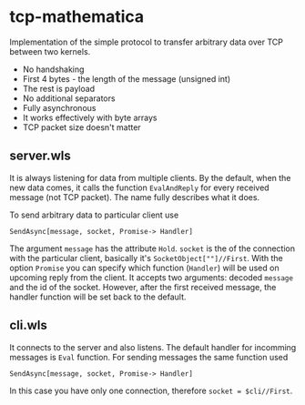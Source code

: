 # tcp-mathematica
Implementation of the simple protocol to transfer arbitrary data over TCP between two kernels. 

* No handshaking
* First 4 bytes - the length of the message (unsigned int)
* The rest is payload
* No additional separators
* Fully asynchronous
* It works effectively with byte arrays
* TCP packet size doesn't matter

## server.wls
It is always listening for data from multiple clients. By the default, when the new data comes, it calls the function `EvalAndReply` for every received message (not TCP packet). The name fully describes what it does. 

To send arbitrary data to particular client use

    SendAsync[message, socket, Promise-> Handler]

The argument `message` has the attribute `Hold`.
`socket` is the of the connection with the particular client, basically it's `SocketObject[""]//First`.
With the option `Promise` you can specify which function (`Handler`) will be used on upcoming reply from the client. It accepts two arguments: decoded `message` and the id of the socket. However, after the first received message, the handler function will be set back to the default.

## cli.wls
It connects to the server and also listens. The default handler for incomming messages is `Eval` function.
For sending messages the same function used

    SendAsync[message, socket, Promise-> Handler]
    
In this case you have only one connection, therefore `socket = $cli//First`.
